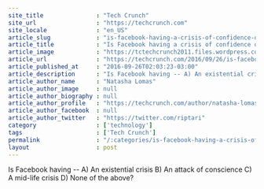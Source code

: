 ```yaml
---
site_title               : "Tech Crunch"
site_url                 : "https://techcrunch.com"
site_locale              : "en_US"
article_slug             : "is-facebook-having-a-crisis-of-confidence-over-all-the-bad-news-its-algorithms-are-making"
article_title            : "Is Facebook having a crisis of confidence over all the bad news its algorithms are making?"
article_image            : "https://tctechcrunch2011.files.wordpress.com/2016/07/50de2d009b9547c487568f792dbe836f.jpeg?w=764&h=400&crop=1"
article_url              : "https://techcrunch.com/2016/09/26/is-facebook-having-a-crisis-of-confidence-over-all-the-bad-news-its-algorithms-are-making/"
article_published_at     : "2016-09-26T02:03:23-03:00"
article_description      : "Is Facebook having -- A) An existential crisis B) An attack of conscience C) A mid-life crisis D) None of the above?"
article_author_name      : "Natasha Lomas"
article_author_image     : null
article_author_biography : null
article_author_profile   : "https://techcrunch.com/author/natasha-lomas/"
article_author_facebook  : null
article_author_twitter   : "https://twitter.com/riptari"
category                 : ['technology']
tags                     : ['Tech Crunch']
permalink                : "/:categories/is-facebook-having-a-crisis-of-confidence-over-all-the-bad-news-its-algorithms-are-making/"
layout                   : post
---
```


Is Facebook having -- A) An existential crisis B) An attack of conscience C) A mid-life crisis D) None of the above?
